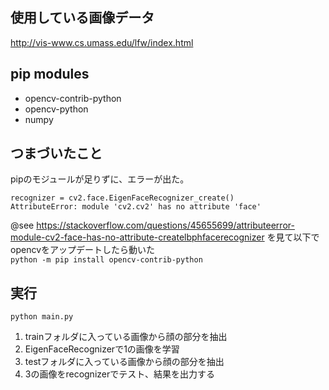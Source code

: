## 使用している画像データ
http://vis-www.cs.umass.edu/lfw/index.html

## pip modules
+ opencv-contrib-python
+ opencv-python
+ numpy

## つまづいたこと
pipのモジュールが足りずに、エラーが出た。  
```
recognizer = cv2.face.EigenFaceRecognizer_create()
AttributeError: module 'cv2.cv2' has no attribute 'face'
```
@see https://stackoverflow.com/questions/45655699/attributeerror-module-cv2-face-has-no-attribute-createlbphfacerecognizer
を見て以下でopencvをアップデートしたら動いた  
`python -m pip install opencv-contrib-python`  

## 実行
`python main.py`  
1. trainフォルダに入っている画像から顔の部分を抽出
2. EigenFaceRecognizerで1の画像を学習
3. testフォルダに入っている画像から顔の部分を抽出
4. 3の画像をrecognizerでテスト、結果を出力する